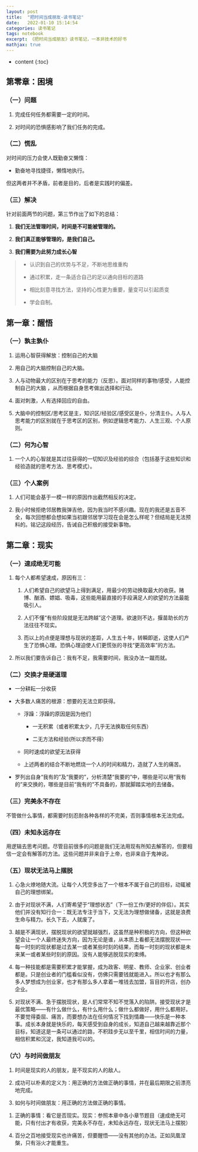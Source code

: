 ```yaml
---
layout: post
title:  "把时间当成朋友-读书笔记"
date:   2022-01-10 15:14:54
categories: 读书笔记
tags: notebook
excerpt: 《把时间当成朋友》读书笔记，一本非技术的好书
mathjax: true
---
```


* content
{:toc}

## 第零章：困境

### （一）问题

1. 完成任何任务都需要一定的时间。

2. 对时间的恐惧感影响了我们任务的完成。

### （二）慌乱

对时间的压力会使人既勤奋又懒惰：

* 勤奋地寻找捷径，懒惰地执行。

但这两者并不矛盾，前者是目的，后者是实践时的偏差。

### （三）解决

针对前面两节的问题，第三节作出了如下的总结：

1. **我们无法管理时间，时间是不可能被管理的。**

2. **我们真正能够管理的，是我们自己。**

3. **我们需要为此努力成长心智**

> - 认识到自己的优势与不足，不断地思维重构
> 
> - 通过积累，走一条适合自己的足以通向目标的道路
> 
> - 相比刻意寻找方法，坚持的心性更为重要，量变可以引起质变
> 
> - 学会自制。

## 第一章：醒悟

### （一）孰主孰仆

1) 运用心智获得解放：控制自己的大脑

2) 用自己的大脑控制自己的大脑。

3) 人与动物最大的区别在于思考的能力（反思）。面对同样的事物/感受，人能控制自己的大脑 ，从而根据自身思考做出选择和行动。

4) 面对刺激，人有选择回应的自由。

5) 大脑中的控制区/思考区是主，知识区/经验区/感受区是仆，分清主仆。人与人思考能力的区别就在于思考区的区别，例如逻辑思考能力、人生三观、个人原则。

### （二）何为心智

1) 一个人的心智就是其过往获得的一切知识及经验的综合（包括基于这些知识和经验造就的思考方法、思考模式）。

### （三）个人案例

1) 人们可能会基于一模一样的原因作出截然相反的决定。

2) 我小时候拒绝邻居教我弹吉他，因为我当时不感兴趣。现在的我还是五音不全，每次回想都会想如果当初跟邻居学习现在会是怎么样呢？但结局是无法预料的。铭记这段经历，告诫自己积极的接受新事物。

## 第二章：现实

### （一）速成绝无可能

1. 每个人都希望速成，原因有三：
   
   1. 人们希望自己的欲望马上得到满足，用最少的劳动换取最大的收获。赌博、酗酒、嫖娼、吸毒，这些能用最直接的手段满足人的欲望的方法最能吸引人。
   
   2. 人们不懂“有些阶段就是无法跨越”这个道理。欲速则不达，揠苗助长的方法往往不现实。
   
   3. 而以上的点便是理想与现状的差距，人生五十年，转瞬即逝，这使人们产生了恐惧心理。恐惧心理迫使人们更慌张的寻找“更高效率”的方法。

2. 所以我们要告诉自己：我有不足，我需要时间，我没办法一蹴而就。

### （二）交换才是硬道理

- 一分耕耘一分收获

- 大多数人痛苦的根源：想要的无法立即获得。
  
  - 浮躁：浮躁的原因是因为他们
    
    - 一无积累（或者积累太少，几乎无法换取任何东西）
    
    - 二无方法和经验(所以求而不得）
  
  - 同时速成的欲望无法获得
  
  - 上述两者的结合不断地燃烧一个人的时间和精力，造就了人生的痛苦。

- 罗列出自身“我有的”及“我要的”，分析清楚“我要的”中，哪些是可以用“我有的”来交换的，哪些是目前“我有的”不具备的，那就脚踏实地的去储备。

### （三）完美永不存在

不管做什么事情，都需要时刻忍耐各种各样的不完美，否则事情根本无法完成。

### （四）未知永远存在

用逻辑去思考问题。尽管目前很多的问题是我们无法用现有所知去解答的，但要相信一定会有解答的方法。这些问题并非来自于上帝，也非来自于鬼神说。

### （五）现状无法马上摆脱

1. 心急火燎地随大流。让每个人凭空多出了一个根本不属于自己的目标，动辄被自己的理想绑架。

2. 由于对现状不满，人们寄希望于“理想状态”（下一份工作/更好的伴侣）。其实他们并没有知行合一：既无法专注于当下，又无法为理想做储备，这就是浪费生命与精力。长久下去，人就废了。

3. 越是不满现状，摆脱现状的欲望就越强烈，这虽然是种积极的方向，但这种欲望会让一个人最终迷失方向，因为无论是谁，从本质上看都无法摆脱现状——每一时刻的现状都是过去某一或者某些时刻的结果，而每一时刻的现状都是未来某一或者某些时刻的原因。没有人能够逃脱现实的束缚。

4. 每一种技能都是需要积累才能掌握，成为政客、明星、教师、企业家、创业者都是。只是创业者的门槛看似没有，仿佛只需要钱就能进入。所以也才有那么多人梦想成为创业家，也才有那么多人拿着一堆钱去加盟，盲目的开店，创办企业。

5. 对现状不满、急于摆脱现状，是人们常常不知不觉落入的陷阱。接受现状才是最优策略——有什么做什么，有什么用什么；做什么都做好，用什么都用好。不要觉得委屈、痛苦，而要想办法在任何情况下找到情趣——快乐是一种本事。成长本身就是快乐的，每天感受到自身的成长，知道自己越来越靠近那个目标，知道这是一条可以通过的路，不积跬步无以至千里，相信时间的力量，相信积累和沉淀，我知道我可以的。

### （六）与时间做朋友

1. 时间是现实的人的朋友，是不现实的人的敌人。

2. 成功可以朴素的定义为：用正确的方法做正确的事情，并在最后期限之前漂亮地完成。

3. 如何与时间做朋友：用正确的方法做正确的事情。
1) 正确的事情：看它是否现实。现实：参照本章中各小章节题目（速成绝无可能，只有付出才有收获，完美永不存在，未知永远存在，现状无法马上摆脱）
4. 百分之百地接受现实也许痛苦，但要醒悟——没有其他的办法。正如凤凰涅槃，只有浴火才能重生。
